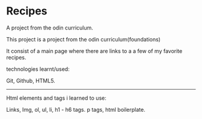 # Recipes
A project from the odin curriculum.

This project is a project from the odin curriculum(foundations)

It consist of a main page where there are links to a a few of
my favorite recipes.

technologies learnt/used:

Git, Github, HTML5. 

________________________

Html elements and tags i learned to use:

Links, Img, ol, ul, li, h1 - h6 tags. p tags, html boilerplate.